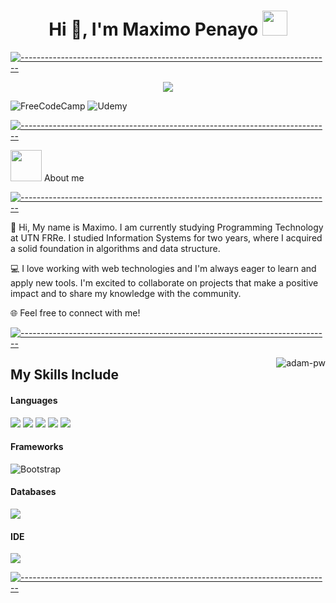 <h1 align="center">Hi 👋, I'm Maximo Penayo <img height="40" src="https://emoji.gg/assets/emoji/7333-parrotdance.gif"></h1>


[![-----------------------------------------------------------------------------](
https://raw.githubusercontent.com/andreasbm/readme/master/assets/lines/aqua.png)](https://github.com/BaseMax?tab=repositories)


<p align="center">
	<a href="https://github.com/Bouaskaoun">
		<img src="https://readme-typing-svg.herokuapp.com?lines=Full+Stack+Web+Developer;Always%20learning%20new%20things&center=true&width=380&height=45">
	</a>
</p>


  ![FreeCodeCamp](https://img.shields.io/badge/Freecodecamp-%23123.svg?&style=for-the-badge&logo=freecodecamp&logoColor=green)
  ![Udemy](https://img.shields.io/badge/Udemy-A435F0?style=for-the-badge&logo=Udemy&logoColor=white)


[![-----------------------------------------------------------------------------](
https://raw.githubusercontent.com/andreasbm/readme/master/assets/lines/aqua.png)](https://github.com/BaseMax?tab=repositories)

<picture><img src = "https://github.com/7oSkaaa/7oSkaaa/blob/main/Images/about_me.gif?raw=true" width = 50px></picture> About me

[![-----------------------------------------------------------------------------](
https://raw.githubusercontent.com/andreasbm/readme/master/assets/lines/aqua.png)](https://github.com/BaseMax?tab=repositories)

👋 Hi, My name is Maximo. I am currently studying Programming Technology at UTN FRRe. I studied Information Systems for two years, where I acquired a solid foundation in algorithms and data structure.

💻 I love working with web technologies and I'm always eager to learn and apply new tools. I'm excited to collaborate on projects that make a positive impact and to share my knowledge with the community.

🌐 Feel free to connect with me!

[![-----------------------------------------------------------------------------](
https://raw.githubusercontent.com/andreasbm/readme/master/assets/lines/aqua.png)](https://github.com/BaseMax?tab=repositories)

<p><img align="right" src="https://github.com/Adam-pw/Adam-pw/blob/main/animation_500_kxa883sd.gif" alt="adam-pw" /></p>


## My Skills Include

<h4> Languages </h4>
<span> 
  <img src="https://img.shields.io/badge/python-3670A0?style=for-the-badge&logo=python&logoColor=ffdd54">
  <img src="https://img.shields.io/badge/c-%2300599C.svg?style=for-the-badge&logo=c&logoColor=white">
  <img src="https://img.shields.io/badge/HTML5-E34F26?style=for-the-badge&logo=html5&logoColor=white">
  <img src="https://img.shields.io/badge/CSS3-1572B6?style=for-the-badge&logo=css3&logoColor=white">
  <img src="https://img.shields.io/badge/JavaScript-F7DF1E?style=for-the-badge&logo=javascript&logoColor=black">
</span>

<h4> Frameworks </h4>

  ![Bootstrap](https://img.shields.io/badge/bootstrap-%238511FA.svg?style=for-the-badge&logo=bootstrap&logoColor=white)


<h4> Databases </h4>
<span>
  <img src="https://img.shields.io/badge/MySQL-00000F?style=for-the-badge&logo=mysql&logoColor=white">
</span>

<h4> IDE </h4>
<span>
<img src="https://img.shields.io/badge/Visual_Studio_Code-0078D4?style=for-the-badge&logo=visual%20studio%20code&logoColor=white">

[![-----------------------------------------------------------------------------](
https://raw.githubusercontent.com/andreasbm/readme/master/assets/lines/aqua.png)](https://github.com/BaseMax?tab=repositories)
